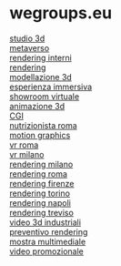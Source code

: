 # wegroups.eu
<a href="https://www.wegroups.eu">studio 3d</a><br>
<a href="https://www.wegroups.eu/metaverso">metaverso</a><br>
<a href="https://www.wegroups.eu/rendering-interni">rendering interni</a><br>
<a href="https://www.wegroups.eu/servizio-rendering-3d">rendering</a><br>
<a href="https://www.wegroups.eu/modellazione-3d">modellazione 3d</a><br>
<a href="https://www.wegroups.eu/esperienze-immersive">esperienza immersiva</a><br>
<a href="https://www.wegroups.eu/showroom-virtuale">showroom virtuale</a><br>
<a href="https://www.wegroups.eu/animazioni-3d" title="video 3d" >animazione 3d</a><br>
<a href="https://www.wegroups.eu/cose-la-cgi" title="cgi" >CGI</a><br>
<a href="https://www.dietistafaffini.it/nutrizionista-roma" title="nutrizionista roma"> nutrizionista roma</a><br>
<a href="https://www.wegroups.eu/motion-graphics" title="motion graphics" >motion graphics</a><br>
<a href="https://www.wegroups.eu/vr-roma" title="vr roma" >vr roma</a><br>
<a href="https://www.wegroups.eu/vr-milano" title="vr milano" >vr milano</a><br>
<a href="https://www.wegroups.eu/rendering-milano" title="rendering milano" >rendering milano</a><br>
<a href="https://www.wegroups.eu/rendering-roma" title="rendering roma" >rendering roma</a><br>
<a href="https://www.wegroups.eu/rendering-firenze" title="rendering firenze" >rendering firenze</a><br>
<a href="https://www.wegroups.eu/rendering-torino" title="rendering torino" >rendering torino</a><br>
<a href="https://www.wegroups.eu/rendering-napoli" title="rendering napoli" >rendering napoli</a><br>
<a href="https://www.wegroups.eu/rendering-treviso" title="rendering treviso" >rendering treviso</a><br>
<a href="https://www.wegroups.eu/video-3d-industriali" title="video 3d industriali" >video 3d industriali</a><br>
<a href="https://www.wegroups.eu/listino-prezzi">preventivo rendering</a><br>
<a href="https://www.wegroups.eu/mostre-immersive">mostra multimediale</a><br>
<a href="https://www.wegroups.eu/video-promo" title="video promozionale"  >video promozionale</a><br>









